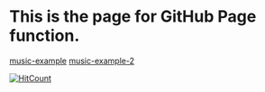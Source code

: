 # This is the page for GitHub Page function.

[music-example](lyric\music-example.html)
[music-example-2](lyric\music-example.md)

[![HitCount](http://hits.dwyl.io/tomszheng/music-online.svg)](http://hits.dwyl.io/tomszheng/music-online)
